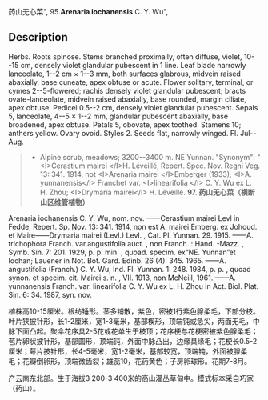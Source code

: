 药山无心菜",
95.**Arenaria iochanensis** C. Y. Wu",

## Description
Herbs. Roots spinose. Stems branched proximally, often diffuse, violet, 10--15 cm, densely violet glandular pubescent in 1 line. Leaf blade narrowly lanceolate, 1--2 cm × 1--3 mm, both surfaces glabrous, midvein raised abaxially, base cuneate, apex obtuse or acute. Flower solitary, terminal, or cymes 2--5-flowered; rachis densely violet glandular pubescent; bracts ovate-lanceolate, midvein raised abaxially, base rounded, margin ciliate, apex obtuse. Pedicel 0.5--2 cm, densely violet glandular pubescent. Sepals 5, lanceolate, 4--5 × 1--2 mm, glandular pubescent abaxially, base broadened, apex obtuse. Petals 5, obovate, apex toothed. Stamens 10; anthers yellow. Ovary ovoid. Styles 2. Seeds flat, narrowly winged. Fl. Jul--Aug.

> * Alpine scrub, meadows; 3200--3400 m. NE Yunnan.
  "Synonym": "&lt;I&gt;Cerastium mairei &lt;/I&gt;H. Léveillé, Repert. Spec. Nov. Regni Veg. 13: 341. 1914, not &lt;I&gt;Arenaria mairei &lt;/I&gt;Emberger (1933); &lt;I&gt;A. yunnanensis&lt;/I&gt; Franchet var. &lt;I&gt;linearifolia &lt;/I&gt; C. Y. Wu ex L. H. Zhou; &lt;I&gt;Drymaria mairei&lt;/I&gt; H. Léveillé.
**97. 药山无心菜（横断山区维管植物）**

Arenaria iochanensis C. Y. Wu, nom. nov. ——Cerastium mairei Levl in Fedde, Repert. Sp. Nov. 13: 341. 1914, non est A. mairei Emberg. ex Johoud. et Maire——Drymaria mairei (Levl.) Levl. , Cat. Pl. Yunnan. 29. 1915. ——A. trichophora Franch. var.angustifolia auct. , non Franch. : Hand. -Mazz. , Symb. Sin. 7: 201. 1929, p. p. min. , quoad. specim. ex“NE. Yunnan”et Iochan; Lauener in Not. Bot. Gard. Edinb. 26 (4): 345. 1965. ——A. angustifolia (Franch.) C. Y. Wu, Ind. Fl. Yunnan. 1: 248. 1984, p. p. , quoad synon. et specim. cit. Mairei s. n. , VII. 1913, non McNeill, 1961. ——A. yunnanensis Franch. var. linearifolia C. Y. Wu ex L. H. Zhou in Act. Biol. Plat. Sin. 6: 34. 1987, syn. nov.

植株高10-15厘米。根纺锤形。茎多铺散，紫色，密被1行紫色腺柔毛，下部分枝。叶片狭披针形，长1-2厘米，宽1-3毫米，基部楔形，顶端钝或急尖，两面无毛，中脉下面凸起。聚伞花序具2-5花或花单生于枝顶；花序梗与花梗密被紫色腺柔毛；苞片卵状披针形，基部圆形，顶端钝，外面中脉凸出，边缘具缘毛；花梗长0.5-2厘米；萼片披针形，长4-5毫米，宽1-2毫米，基部较宽，顶端钝，外面被腺柔毛；花瓣倒卵形，顶端微齿裂；雄蕊10，花药黄色；子房卵球形。花期7-8月。

产云南东北部。生于海拔3 200-3 400米的高山灌丛草甸中。模式标本采自巧家（药山）。
